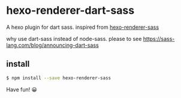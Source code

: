# hexo-renderer-dart-sass

A hexo plugin for dart sass. inspired from [hexo-renderer-sass](https://github.com/knksmith57/hexo-renderer-sass)

why use dart-sass instead of node-sass. please to see https://sass-lang.com/blog/announcing-dart-sass

## install

```sh
$ npm install --save hexo-renderer-sass
```

Have fun! 😀
